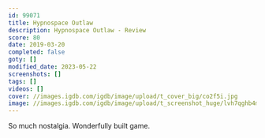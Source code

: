 ```yaml
---
id: 99071
title: Hypnospace Outlaw
description: Hypnospace Outlaw - Review
score: 80
date: 2019-03-20
completed: false
goty: []
modified_date: 2023-05-22
screenshots: []
tags: []
videos: []
cover: //images.igdb.com/igdb/image/upload/t_cover_big/co2f5i.jpg
image: //images.igdb.com/igdb/image/upload/t_screenshot_huge/lvh7qghb4mgfjn7tv3dj.jpg
---
```

So much nostalgia. Wonderfully built game.